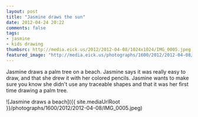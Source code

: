 ```yaml
---
layout: post
title: "Jasmine draws the sun"
date: 2012-04-24 20:22
comments: false
tags: 
- jasmine
- kids drawing
thumbsrc: http://media.eick.us/2012/2012-04-08/1024x1024/IMG_0005.jpeg
featured_image: "http://media.eick.us/photographs/1600/2012/2012-04-08/IMG_0005.jpeg"
---
```

Jasmine draws a palm tree on a beach.  Jasmine says it was really easy to draw, and that she drew it with her colored pencils.  Jasmine wants to make sure you know she didn't use any traceable shapes and that it was her first time drawing a palm tree.



![Jasmine draws a beach]({{ site.mediaUrlRoot }}/photographs/1600/2012/2012-04-08/IMG_0005.jpeg)

